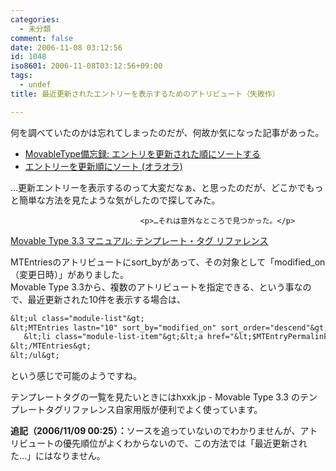 ```yaml
---
categories:
  - 未分類
comment: false
date: 2006-11-08 03:12:56
id: 1048
iso8601: 2006-11-08T03:12:56+09:00
tags:
  - undef
title: 最近更新されたエントリーを表示するためのアトリビュート（失敗作）

---
```


<div class="entry-body">
                                 <p>何を調べていたのかは忘れてしまったのだが、何故か気になった記事があった。</p>

<ul><li><a title="MovableType備忘録: エントリを更新された順にソートする" href="http://bizcaz.com/archives/2006/06/11-170533.php">MovableType備忘録: エントリを更新された順にソートする</a></li>
<li><a title="エントリーを更新順にソート (オラオラ)" href="http://www.zelazny.mydns.jp/archives/000436.php">エントリーを更新順にソート (オラオラ)</a></li>
</ul><p>…更新エントリーを表示するのって大変だなぁ、と思ったのだが、どこかでもっと簡単な方法を見たような気がしたので探してみた。</p>
                              
                                 <p>…それは意外なところで見つかった。</p>

<p><a title="Movable Type 3.3 マニュアル: テンプレート・タグ リファレンス" href="http://www.sixapart.jp/movabletype/manual/3.3/a_template_tag_reference/#MTEntries">Movable Type 3.3 マニュアル: テンプレート・タグ リファレンス</a></p>

<p>MTEntriesのアトリビュートにsort_byがあって、その対象として「modified_on（変更日時）」がありました。<br />
Movable Type 3.3から、複数のアトリビュートを指定できる、という事なので、最近更新された10件を表示する場合は、</p>

```default
&lt;ul class="module-list"&gt;
&lt;MTEntries lastn="10" sort_by="modified_on" sort_order="descend"&gt;
   &lt;li class="module-list-item"&gt;&lt;a href="&lt;$MTEntryPermalink$&gt;"&gt;&lt;$MTEntryTitle$&gt;&lt;/a&gt;&lt;/li&gt;
&lt;/MTEntries&gt;
&lt;/ul&gt;
```

<p>という感じで可能のようですね。</p>

<p>テンプレートタグの一覧を見たいときにはhxxk.jp - Movable Type 3.3 のテンプレートタグリファレンス自家用版が便利でよく使っています。</p>

<p><strong>追記（2006/11/09 00:25）：</strong>ソースを追っていないのでわかりませんが、アトリビュートの優先順位がよくわからないので、この方法では「最近更新された…」にはなりません。<br /></p>
                              </div>
    	